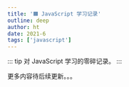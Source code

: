 ```yaml
---
title: '🟧 JavaScript 学习记录'
outline: deep
author: ht
date: 2021-6
tags: ['javascript']
---
```


::: tip
对 JavaScript 学习的零碎记录。
:::

更多内容待后续更新。。。